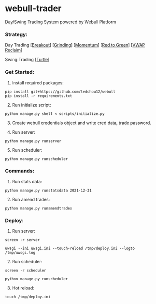 # webull-trader

Day/Swing Trading System powered by Webull Platform

### Strategy:

Day Trading [[Breakout](https://github.com/quanturtleteam/webull-trader/blob/main/trading/day_breakout.py)] [[Grinding](https://github.com/quanturtleteam/webull-trader/blob/main/trading/day_grinding_largecap.py)] [[Momentum](https://github.com/quanturtleteam/webull-trader/blob/main/trading/day_momo.py)] [[Red to Green](https://github.com/quanturtleteam/webull-trader/blob/main/trading/day_redgreen.py)] [[VWAP Reclaim](https://github.com/quanturtleteam/webull-trader/blob/main/trading/day_vwap_largecap.py)]

Swing Trading [[Turtle](https://github.com/quanturtleteam/webull-trader/blob/main/trading/swing_turtle.py)]

### Get Started:

1. Install required packages:

```
pip install git+https://github.com/tedchou12/webull
pip install -r requirements.txt
```

2. Run initialize script:

```
python manage.py shell < scripts/initialize.py
```

3. Create webull credentials object and write cred data, trade password.

4. Run server:

```
python manage.py runserver
```

5. Run scheduler:

```
python manage.py runscheduler
```

### Commands:

1. Run stats data:

```
python manage.py runstatsdata 2021-12-31
```

2. Run amend trades:

```
python manage.py runamendtrades
```

### Deploy:

1. Run server:

```
screen -r server
```
```
uwsgi --ini uwsgi.ini --touch-reload /tmp/deploy.ini --logto /tmp/uwsgi.log
```

2. Run scheduler:

```
screen -r scheduler
```
```
python manage.py runscheduler
```

3. Hot reload:

```
touch /tmp/deploy.ini
```
